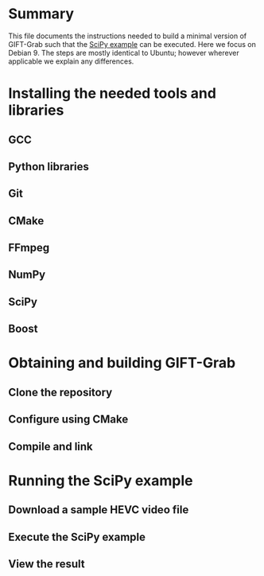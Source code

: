# Summary

This file documents the instructions needed to build a minimal version of GIFT-Grab such that the [SciPy example][scipy-ex] can be executed.
Here we focus on Debian 9.
The steps are mostly identical to Ubuntu; however wherever applicable we explain any differences.

[scipy-ex]: http://gift-grab.readthedocs.io/en/latest/scipy.html#full-source-code


# Installing the needed tools and libraries

## GCC

## Python libraries

## Git

## CMake

## FFmpeg

## NumPy

## SciPy

## Boost


# Obtaining and building GIFT-Grab

## Clone the repository

## Configure using CMake

## Compile and link


# Running the SciPy example

## Download a sample HEVC video file

## Execute the SciPy example

## View the result

